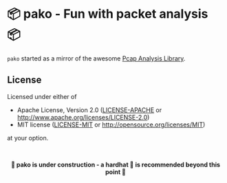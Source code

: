 
# 📦 pako - Fun with packet analysis 📦

`pako` started as a mirror of the awesome [Pcap Analysis Library](https://github.com/rusticata/pcap-analyzer).


## License

Licensed under either of

 * Apache License, Version 2.0
   ([LICENSE-APACHE](LICENSE-APACHE) or http://www.apache.org/licenses/LICENSE-2.0)
 * MIT license
   ([LICENSE-MIT](LICENSE-MIT) or http://opensource.org/licenses/MIT)

at your option.

<br>
<p align="center">
<b>🚧 pako is under construction - a hardhat 👷 is recommended beyond this point 🚧</b>
</p>